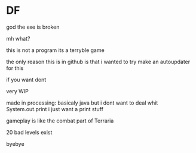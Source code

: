 # DF
god the exe is broken

mh what?

this is not a program
its a terryble game

the only reason this is in github is that i wanted to try make an autoupdater for this

if you want dont

very WIP

made in processing:
basicaly java but i dont want to deal whit System.out.print i just want a print stuff

gameplay is like the combat part of Terraria

20 bad levels exist

byebye
